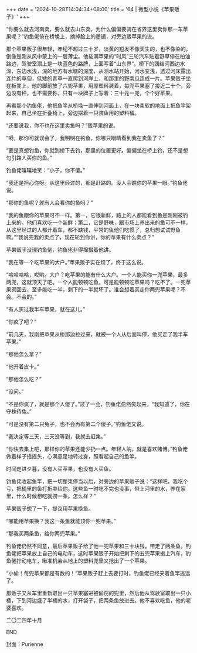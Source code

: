 +++
date = '2024-10-28T14:04:34+08:00'
title = '64 | 微型小说《苹果贩子》'
+++

“你要么就去河南卖，要么就去山东卖，为什么偏偏要骑在省界这里卖你那一车苹果呢？”钓鱼佬倚在桥堍上，摘掉脸上的墨镜，对旁边贩苹果的说。

那个苹果贩子很年轻，年纪不超过三十岁，淡黄的短发不像天生的，也不像染的，倒像是刚从风中蒙上的一层薄尘。他载满苹果的“时风”三轮汽车贴着野草停在柏油路边，驾驶室顶上是一块蓝色的路牌，上面写着“山东界”。桥下的团结河西边水深，东边水浅，深的地方有水塘的深度，从测水站开始，河水变浅，透过河床露出连片的草甸，低矮的青草一直爬到河岸上，和那里的野南瓜连成一片。苹果贩子坐在板凳上，他的脚前放了六兜苹果，用厚塑料装着，每兜苹果塞了接近二十个，旁边没有秤，也不需要称，只有一块牌子上写着：三十元一兜，个个好苹果。

再看那个钓鱼佬，他把鱼竿从桥堍一直伸到河面上，在一块柔软的地面上把鱼竿架起来，自己坐在折叠椅上，旁边摆着一只装鱼用的塑料桶。

“还要说我，你不也在这里卖鱼吗？”贩苹果的说。

“嗬，那你可就误会了，我明明在钓鱼，你哪只眼睛看到我在卖鱼了？”

“要是真想钓鱼，你就到桥下去钓，那里的位置更好。偏偏坐在桥上钓，还不是想勾引路人买你的鱼。”

钓鱼佬嘻嘻地笑：“小子，你不傻。”

“我还是担心你呀。从这里经过的，都是赶路的。没人会瞧你的苹果一眼。”钓鱼佬说。

“那你的鱼呢？就有人会看你的鱼吗？”

“我的鱼跟你的苹果可不一样。第一，它很新鲜，路上的人都能看到鱼是刚刚被钓上来的，他们喜欢吃一个新鲜；第二，它是野味，跟市场上养出来的鱼可不一样，从这里经过的人都开着车，都不缺钱，平常的鱼他们吃惯了，总归想试试野鱼嘛。”“我说完我的卖点了，现在轮到你讲，你的苹果有什么卖点？”

苹果贩子没理钓鱼佬，钓鱼佬非得撺掇着他讲。

“我在等一个吃苹果的大户。”苹果贩子实在烦了，终于这么说。

“哈哈哈哈，哎哟。大户？吃苹果的能有什么大户。一个人能买你一兜苹果，最多两兜，这就顶天了吧。一个人能顿顿吃鱼，可是能顿顿吃苹果吗？吃不了。一兜苹果买回去，至多能吃一半，剩下的一半就坏了。谁会想着买走你两兜苹果呢？不会。不会的。”

“有人买过我半车苹果，就在这儿。”

“你疯了吧？”

“前几天，我刚把苹果从桥那边拉过来，就被一个人从后面叫停，他买走了我半车苹果。”

“那他怎么拿？”

“他开着皮卡。”

“那他怎么吃？”

“没问。”

“不是你疯了，就是那个人傻了。”过了一会，钓鱼佬忽然笑起来，“我知道了，你在守株待兔。”

“可是没有第二只兔子，也不会再有第二个傻子。”钓鱼佬又说。

“我决定等三天，三天没等到，我就去赶集。”

“你快去集上吧，那样你的苹果还能少扔一点。年轻人呐，就是喜欢赌博。”钓鱼佬做着样子摇摇头，心满意足地转过身，照看起自己的鱼竿。

时间走进夕暮，没有人买苹果，也没有人买鱼。

钓鱼佬收起鱼竿，把一切整束停当以后，对旁边的苹果贩子说：“这样吧，我吃个亏，把桶里的鱼打折卖给你。这些鱼一时吃不完也没事，带上河里的水，养在家里，什么时候想吃就捞一条。怎么样？”

苹果贩子想了一下，提议用苹果换鱼。

“哪能用苹果换？我这一条鱼就能顶你一兜苹果。”

“那我买两条鱼，给你两兜苹果。”

钓鱼佬仍然不同意，最后苹果贩子给了他一兜苹果和三十块钱，带走了两条鱼。钓鱼佬把苹果放上自己的电动车，这时苹果贩子开始把剩下的五兜苹果搬上汽车，钓鱼佬拧动电车，瞅准机会从地上的塑料兜里又抢出了一个苹果。

“小偷！每兜苹果都是有数的！”苹果贩子赶上去要打时，钓鱼佬已经夹着鱼竿逃远了。

那贩子又从车里重新取出一只苹果塞进被偷窃的兜里，然后他从驾驶室取出一只小桶，下到河边盛了半桶的水，打开袋子，把两条鱼放进去。他不喜欢吃鱼，他的老婆喜欢。

二〇二四年十月

END

封面：Purienne




